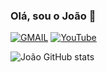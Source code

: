 ### Olá, sou o João 🙋

[![GMAIL](https://img.shields.io/badge/Gmail-D14836?style=for-the-badge&logo=gmail&logoColor=white)](https://mail.google.com/mail/?view=cm&fs=1&to=joaogustavotrog@gmail.com)
[![YouTube](https://img.shields.io/badge/YouTube-FF0000?style=for-the-badge&logo=youtube&logoColor=white)](https://youtube.com/@jaomdz)

![João GitHub stats](https://github-readme-stats.vercel.app/api?username=joaotrog1&show_icons=true&theme=radical)

<br/>
